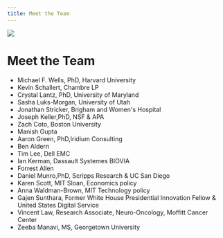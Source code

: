 ```yaml
---
title: Meet the Team
---
```

![](img/group_photo.jpg)

# Meet the Team<!--StartFragment-->

<!--StartFragment-->

* Michael F. Wells, PhD, Harvard University
* Kevin Schallert, Chambre LP
* Crystal Lantz, PhD, University of Maryland
* Sasha Luks-Morgan, University of Utah
* Jonathan Stricker, Brigham and Women's Hospital
* Joseph Keller,PhD, NSF & APA
* Zach Coto, Boston University
* Manish Gupta
* Aaron Green, PhD,Iridium Consulting
* Ben Aldern
* Tim Lee, Dell EMC
* Ian Kerman, Dassault Systemes BIOVIA
* Forrest Allen
* Daniel Munro,PhD, Scripps Research & UC San Diego
* Karen Scott, MIT Sloan, Economics policy
* Anna Waldman-Brown, MIT Technology policy
* Gajen Sunthara, Former White House Presidential Innovation Fellow & United States Digital Service
* Vincent Law, Research Associate, Neuro-Oncology, Moffitt Cancer Center
* Zeeba Manavi, MS, Georgetown University



<!--EndFragment-->



<!--EndFragment-->